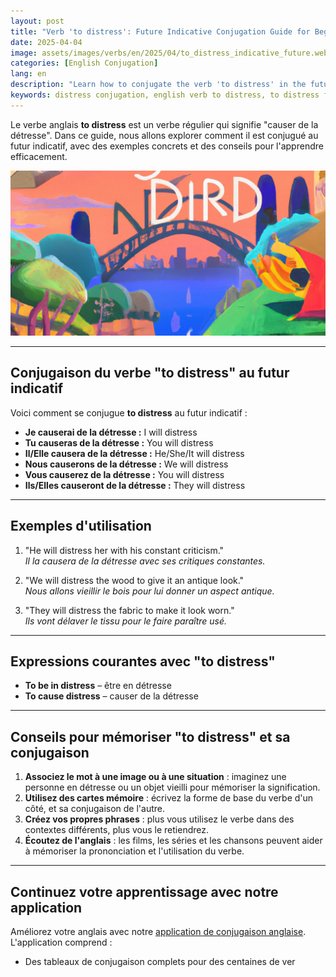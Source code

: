 ```yaml
---
layout: post 
title: "Verb 'to distress': Future Indicative Conjugation Guide for Beginners"
date: 2025-04-04
image: assets/images/verbs/en/2025/04/to_distress_indicative_future.webp
categories: [English Conjugation]
lang: en 
description: "Learn how to conjugate the verb 'to distress' in the future indicative in English. This guide is perfect for beginners who want to use 'to distress' correctly, with examples, common expressions, and practical tips."
keywords: distress conjugation, english verb to distress, to distress future indicative, english conjugation, learn english
---
```


Le verbe anglais **to distress** est un verbe régulier qui signifie "causer de la détresse". Dans ce guide, nous allons explorer comment il est conjugué au futur indicatif, avec des exemples concrets et des conseils pour l'apprendre efficacement.

![To Distress Conjugation](/assets/images/verbs/en/2025/04/to_distress_indicative_future.webp)

---

## Conjugaison du verbe "to distress" au futur indicatif

Voici comment se conjugue **to distress** au futur indicatif :

- **Je causerai de la détresse :** I will distress
- **Tu causeras de la détresse :** You will distress
- **Il/Elle causera de la détresse :** He/She/It will distress
- **Nous causerons de la détresse :** We will distress
- **Vous causerez de la détresse :** You will distress
- **Ils/Elles causeront de la détresse :** They will distress

---

## Exemples d'utilisation

1. "He will distress her with his constant criticism."  
   _Il la causera de la détresse avec ses critiques constantes._

2. "We will distress the wood to give it an antique look."  
   _Nous allons vieillir le bois pour lui donner un aspect antique._

3. "They will distress the fabric to make it look worn."  
   _Ils vont délaver le tissu pour le faire paraître usé._

---

## Expressions courantes avec "to distress"

- **To be in distress** – être en détresse
- **To cause distress** – causer de la détresse

---

## Conseils pour mémoriser "to distress" et sa conjugaison

1. **Associez le mot à une image ou à une situation** : imaginez une personne en détresse ou un objet vieilli pour mémoriser la signification.
2. **Utilisez des cartes mémoire** : écrivez la forme de base du verbe d'un côté, et sa conjugaison de l'autre.
3. **Créez vos propres phrases** : plus vous utilisez le verbe dans des contextes différents, plus vous le retiendrez.
4. **Écoutez de l'anglais** : les films, les séries et les chansons peuvent aider à mémoriser la prononciation et l'utilisation du verbe.

---

## Continuez votre apprentissage avec notre application

Améliorez votre anglais avec notre [application de conjugaison anglaise]({{site.appStore.en}}). L'application comprend :

- Des tableaux de conjugaison complets pour des centaines de ver